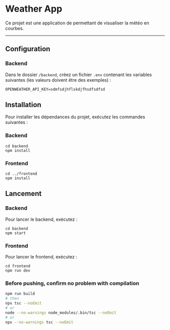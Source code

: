 # Weather App

Ce projet est une application de permettant de visualiser la météo en courbes.

---

## Configuration

### Backend

Dans le dossier `/backend`, créez un fichier `.env` contenant les variables suivantes (les valeurs doivent être des exemples) :

```
OPENWEATHER_API_KEY=sdmfsdjhflskdjfhsdfsdfsd
```

## Installation
Pour installer les dépendances du projet, exécutez les commandes suivantes :


### Backend
```
cd backend
npm install
```

### Frontend
```
cd ../frontend
npm install
```

## Lancement

### Backend
Pour lancer le backend, exécutez :

```
cd backend
npm start
```

### Frontend
Pour lancer le frontend, exécutez :

```
cd frontend
npm run dev
```

### Before pushing, confirm no problem with compilation

```bash
npm run build
# then
npx tsc --noEmit
# or
node --no-warnings node_modules/.bin/tsc --noEmit
# or 
npx --no-warnings tsc --noEmit

```
